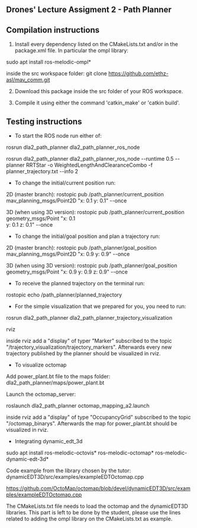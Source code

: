 Drones' Lecture Assigment 2 - Path Planner
------------------------------------------

Compilation instructions
------------------------

1. Install every dependency listed on the CMakeLists.txt and/or in the package.xml file. In particular the ompl library:

sudo apt install ros-melodic-ompl*

inside the src workspace folder: git clone https://github.com/ethz-asl/mav_comm.git

2. Download this package inside the src folder of your ROS workspace.

3. Compile it using either the command 'catkin_make' or 'catkin build'.

Testing instructions
--------------------

* To start the ROS node run either of:

rosrun dla2_path_planner dla2_path_planner_ros_node

rosrun dla2_path_planner dla2_path_planner_ros_node --runtime 0.5 --planner RRTStar -o WeightedLengthAndClearanceCombo -f planner_trajectory.txt --info 2

* To change the initial/current position run:

2D (master branch):
rostopic pub /path_planner/current_position mav_planning_msgs/Point2D "x: 0.1
y: 0.1" --once

3D (when using 3D version):
rostopic pub /path_planner/current_position geometry_msgs/Point "x: 0.1                                  
y: 0.1
z: 0.1" --once

* To change the initial/goal position and plan a trajectory run:

2D (master branch):
rostopic pub /path_planner/goal_position mav_planning_msgs/Point2D "x: 0.9
y: 0.9" --once

3D (when using 3D version):
rostopic pub /path_planner/goal_position geometry_msgs/Point "x: 0.9
y: 0.9
z: 0.9" --once

* To receive the planned trajectory on the terminal run:

rostopic echo /path_planner/planned_trajectory

* For the simple visualization that we prepared for you, you need to run:

rosrun dla2_path_planner dla2_path_planner_trajectory_visualization

rviz

inside rviz add a "display" of typer "Marker" subscribed to the topic "/trajectory_visualization/trajectory_markers". Afterwards every new trajectory published by the planner should be visualized in rviz.

* To visualize octomap

Add power_plant.bt file to the maps folder: dla2_path_planner/maps/power_plant.bt

Launch the octomap_server:

roslaunch dla2_path_planner octomap_mapping_a2.launch

inside rviz add a "display" of type "OccupancyGrid" subscribed to the topic "/octomap_binarys". Afterwards the map for power_plant.bt should be visualized in rviz.

* Integrating dynamic_edt_3d

sudo apt install ros-melodic-octovis* ros-melodic-octomap* ros-melodic-dynamic-edt-3d*

Code example from the library chosen by the tutor: dynamicEDT3D/src/examples/exampleEDTOctomap.cpp

https://github.com/OctoMap/octomap/blob/devel/dynamicEDT3D/src/examples/exampleEDTOctomap.cpp

The CMakeLists.txt file needs to load the octomap and the dynamicEDT3D libraries. This part is left to be done by the student, please use the lines related to adding the ompl library on the CMakeLists.txt as example.

